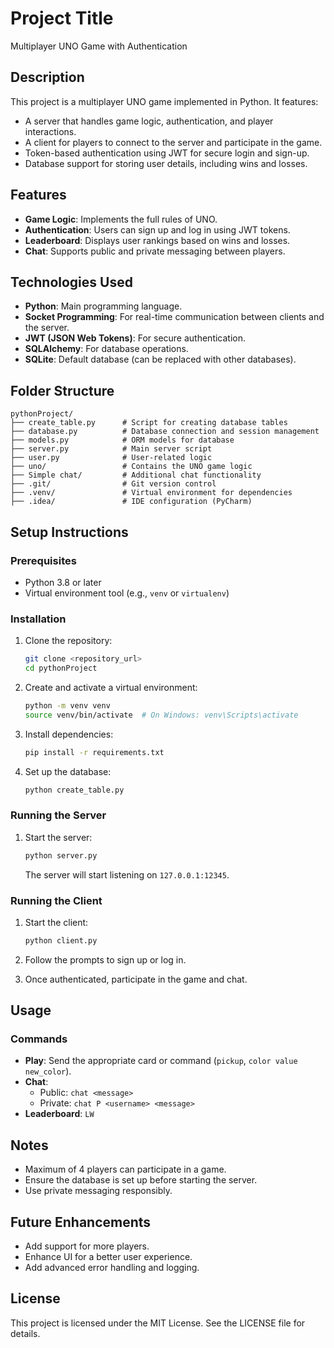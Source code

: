 # Project Title
Multiplayer UNO Game with Authentication

## Description
This project is a multiplayer UNO game implemented in Python. It features:
- A server that handles game logic, authentication, and player interactions.
- A client for players to connect to the server and participate in the game.
- Token-based authentication using JWT for secure login and sign-up.
- Database support for storing user details, including wins and losses.

## Features
- **Game Logic**: Implements the full rules of UNO.
- **Authentication**: Users can sign up and log in using JWT tokens.
- **Leaderboard**: Displays user rankings based on wins and losses.
- **Chat**: Supports public and private messaging between players.

## Technologies Used
- **Python**: Main programming language.
- **Socket Programming**: For real-time communication between clients and the server.
- **JWT (JSON Web Tokens)**: For secure authentication.
- **SQLAlchemy**: For database operations.
- **SQLite**: Default database (can be replaced with other databases).

## Folder Structure
```
pythonProject/
├── create_table.py      # Script for creating database tables
├── database.py          # Database connection and session management
├── models.py            # ORM models for database
├── server.py            # Main server script
├── user.py              # User-related logic
├── uno/                 # Contains the UNO game logic
├── Simple chat/         # Additional chat functionality
├── .git/                # Git version control
├── .venv/               # Virtual environment for dependencies
├── .idea/               # IDE configuration (PyCharm)
```

## Setup Instructions
### Prerequisites
- Python 3.8 or later
- Virtual environment tool (e.g., `venv` or `virtualenv`)

### Installation
1. Clone the repository:
   ```bash
   git clone <repository_url>
   cd pythonProject
   ```

2. Create and activate a virtual environment:
   ```bash
   python -m venv venv
   source venv/bin/activate  # On Windows: venv\Scripts\activate
   ```

3. Install dependencies:
   ```bash
   pip install -r requirements.txt
   ```

4. Set up the database:
   ```bash
   python create_table.py
   ```

### Running the Server
1. Start the server:
   ```bash
   python server.py
   ```
   The server will start listening on `127.0.0.1:12345`.

### Running the Client
1. Start the client:
   ```bash
   python client.py
   ```

2. Follow the prompts to sign up or log in.
3. Once authenticated, participate in the game and chat.

## Usage
### Commands
- **Play**: Send the appropriate card or command (`pickup`, `color value new_color`).
- **Chat**:
  - Public: `chat <message>`
  - Private: `chat P <username> <message>`
- **Leaderboard**: `LW`

## Notes
- Maximum of 4 players can participate in a game.
- Ensure the database is set up before starting the server.
- Use private messaging responsibly.

## Future Enhancements
- Add support for more players.
- Enhance UI for a better user experience.
- Add advanced error handling and logging.

## License
This project is licensed under the MIT License. See the LICENSE file for details.

